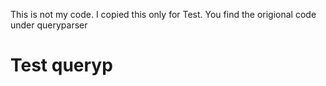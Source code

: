 This is not my code. I copied this only for Test.
You find the origional code under queryparser
# Test queryp

